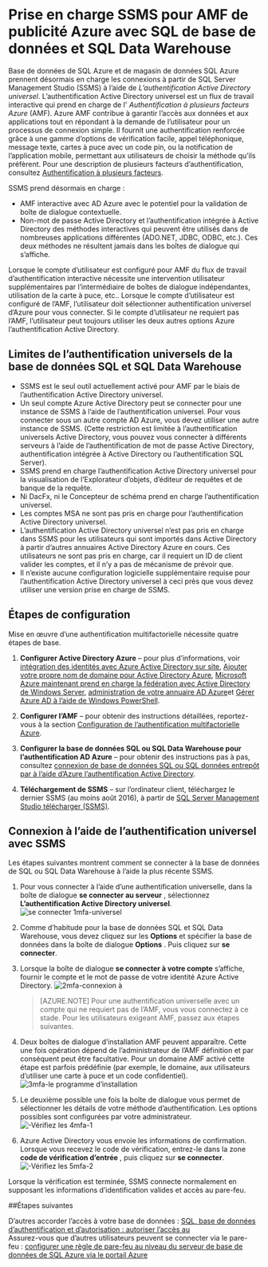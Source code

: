 <properties
   pageTitle="Prise en charge de SSMS pour AMF de publicité Azure avec SQL de base de données et SQL Data Warehouse | Microsoft Azure"
   description="Utilisez Multi-prises en charge de l’authentification avec SSMS pour la base de données SQL et l’entrepôt de données SQL."
   services="sql-database"
   documentationCenter=""
   authors="BYHAM"
   manager="jhubbard"
   editor=""
   tags=""/>

<tags
   ms.service="sql-database"
   ms.devlang="na"
   ms.topic="article"
   ms.tgt_pltfrm="na"
   ms.workload="data-management"
   ms.date="10/04/2016"
   ms.author="rick.byham@microsoft.com"/>

# <a name="ssms-support-for-azure-ad-mfa-with-sql-database-and-sql-data-warehouse"></a>Prise en charge SSMS pour AMF de publicité Azure avec SQL de base de données et SQL Data Warehouse

Base de données de SQL Azure et de magasin de données SQL Azure prennent désormais en charge les connexions à partir de SQL Server Management Studio (SSMS) à l’aide de *L’authentification Active Directory universel*. L’authentification Active Directory universel est un flux de travail interactive qui prend en charge de l' *Authentification à plusieurs facteurs Azure* (AMF). Azure AMF contribue à garantir l’accès aux données et aux applications tout en répondant à la demande de l’utilisateur pour un processus de connexion simple. Il fournit une authentification renforcée grâce à une gamme d’options de vérification facile, appel téléphonique, message texte, cartes à puce avec un code pin, ou la notification de l’application mobile, permettant aux utilisateurs de choisir la méthode qu’ils préfèrent. Pour une description de plusieurs facteurs d’authentification, consultez [Authentification à plusieurs facteurs](../multi-factor-authentication/multi-factor-authentication.md).

SSMS prend désormais en charge :

- AMF interactive avec AD Azure avec le potentiel pour la validation de boîte de dialogue contextuelle.
- Non-mot de passe Active Directory et l’authentification intégrée à Active Directory des méthodes interactives qui peuvent être utilisés dans de nombreuses applications différentes (ADO.NET, JDBC, ODBC, etc.). Ces deux méthodes ne résultent jamais dans les boîtes de dialogue qui s’affiche.

Lorsque le compte d’utilisateur est configuré pour AMF du flux de travail d’authentification interactive nécessite une intervention utilisateur supplémentaires par l’intermédiaire de boîtes de dialogue indépendantes, utilisation de la carte à puce, etc.. Lorsque le compte d’utilisateur est configuré de l’AMF, l’utilisateur doit sélectionner authentification universel d’Azure pour vous connecter. Si le compte d’utilisateur ne requiert pas l’AMF, l’utilisateur peut toujours utiliser les deux autres options Azure l’authentification Active Directory.

## <a name="universal-authentication-limitations-for-sql-database-and-sql-data-warehouse"></a>Limites de l’authentification universels de la base de données SQL et SQL Data Warehouse

- SSMS est le seul outil actuellement activé pour AMF par le biais de l’authentification Active Directory universel.
- Un seul compte Azure Active Directory peut se connecter pour une instance de SSMS à l’aide de l’authentification universel. Pour vous connecter sous un autre compte AD Azure, vous devez utiliser une autre instance de SSMS. (Cette restriction est limitée à l’authentification universels Active Directory, vous pouvez vous connecter à différents serveurs à l’aide de l’authentification de mot de passe Active Directory, authentification intégrée à Active Directory ou l’authentification SQL Server).
- SSMS prend en charge l’authentification Active Directory universel pour la visualisation de l’Explorateur d’objets, d’éditeur de requêtes et de banque de la requête.
- Ni DacFx, ni le Concepteur de schéma prend en charge l’authentification universel.
- Les comptes MSA ne sont pas pris en charge pour l’authentification Active Directory universel.
- L’authentification Active Directory universel n’est pas pris en charge dans SSMS pour les utilisateurs qui sont importés dans Active Directory à partir d’autres annuaires Active Directory Azure en cours. Ces utilisateurs ne sont pas pris en charge, car il requiert un ID de client valider les comptes, et il n’y a pas de mécanisme de prévoir que.
- Il n’existe aucune configuration logicielle supplémentaire requise pour l’authentification Active Directory universel à ceci près que vous devez utiliser une version prise en charge de SSMS.

## <a name="configuration-steps"></a>Étapes de configuration

Mise en œuvre d’une authentification multifactorielle nécessite quatre étapes de base.

1. **Configurer Active Directory Azure** – pour plus d’informations, voir [intégration des identités avec Azure Active Directory sur site](../active-directory/active-directory-aadconnect.md), [Ajouter votre propre nom de domaine pour Active Directory Azure](https://azure.microsoft.com/blog/2012/11/28/windows-azure-now-supports-federation-with-windows-server-active-directory/), [Microsoft Azure maintenant prend en charge la fédération avec Active Directory de Windows Server](https://azure.microsoft.com/blog/2012/11/28/windows-azure-now-supports-federation-with-windows-server-active-directory/), [administration de votre annuaire AD Azure](https://msdn.microsoft.com/library/azure/hh967611.aspx)et [Gérer Azure AD à l’aide de Windows PowerShell](https://msdn.microsoft.com/library/azure/jj151815.aspx).

2. **Configurer l’AMF** – pour obtenir des instructions détaillées, reportez-vous à la section [Configuration de l’authentification multifactorielle Azure](../multi-factor-authentication/multi-factor-authentication-whats-next.md). 

3. **Configurer la base de données SQL ou SQL Data Warehouse pour l’authentification AD Azure** – pour obtenir des instructions pas à pas, consultez [connexion de base de données SQL ou SQL données entrepôt par à l’aide d’Azure l’authentification Active Directory](sql-database-aad-authentication.md).

4. **Téléchargement de SSMS** – sur l’ordinateur client, téléchargez le dernier SSMS (au moins août 2016), à partir de [SQL Server Management Studio télécharger (SSMS)](https://msdn.microsoft.com/library/mt238290.aspx).

## <a name="connecting-by-using-universal-authentication-with-ssms"></a>Connexion à l’aide de l’authentification universel avec SSMS

Les étapes suivantes montrent comment se connecter à la base de données de SQL ou SQL Data Warehouse à l’aide la plus récente SSMS.

1. Pour vous connecter à l’aide d’une authentification universelle, dans la boîte de dialogue **se connecter au serveur** , sélectionnez **L’authentification Active Directory universel**.
![se connecter 1mfa-universel][1]

2. Comme d’habitude pour la base de données SQL et SQL Data Warehouse, vous devez cliquez sur les **Options** et spécifier la base de données dans la boîte de dialogue **Options** . Puis cliquez sur **se connecter**.
3. Lorsque la boîte de dialogue **se connecter à votre compte** s’affiche, fournir le compte et le mot de passe de votre identité Azure Active Directory.
![2mfa-connexion à][2]

    > [AZURE.NOTE] Pour une authentification universelle avec un compte qui ne requiert pas de l’AMF, vous vous connectez à ce stade. Pour les utilisateurs exigeant AMF, passez aux étapes suivantes.
 
4. Deux boîtes de dialogue d’installation AMF peuvent apparaître. Cette une fois opération dépend de l’administrateur de l’AMF définition et par conséquent peut être facultative. Pour un domaine AMF activé cette étape est parfois prédéfinie (par exemple, le domaine, aux utilisateurs d’utiliser une carte à puce et un code confidentiel).  
![3mfa-le programme d’installation][3]

5. Le deuxième possible une fois la boîte de dialogue vous permet de sélectionner les détails de votre méthode d’authentification. Les options possibles sont configurées par votre administrateur.
![-Vérifiez les 4mfa-1][4]
 
6. Azure Active Directory vous envoie les informations de confirmation. Lorsque vous recevez le code de vérification, entrez-le dans la zone **code de vérification d’entrée** , puis cliquez sur **se connecter**.
![-Vérifiez les 5mfa-2][5]

Lorsque la vérification est terminée, SSMS connecte normalement en supposant les informations d’identification valides et accès au pare-feu.

##<a name="next-steps"></a>Étapes suivantes  

D’autres accorder l’accès à votre base de données : [SQL, base de données d’authentification et d’autorisation : autoriser l’accès au](sql-database-manage-logins.md)  
Assurez-vous que d’autres utilisateurs peuvent se connecter via le pare-feu : [configurer une règle de pare-feu au niveau du serveur de base de données de SQL Azure via le portail Azure](sql-database-configure-firewall-settings.md)


[1]: ./media/sql-database-ssms-mfa-auth/1mfa-universal-connect.png
[2]: ./media/sql-database-ssms-mfa-auth/2mfa-sign-in.png
[3]: ./media/sql-database-ssms-mfa-auth/3mfa-setup.png
[4]: ./media/sql-database-ssms-mfa-auth/4mfa-verify-1.png
[5]: ./media/sql-database-ssms-mfa-auth/5mfa-verify-2.png

